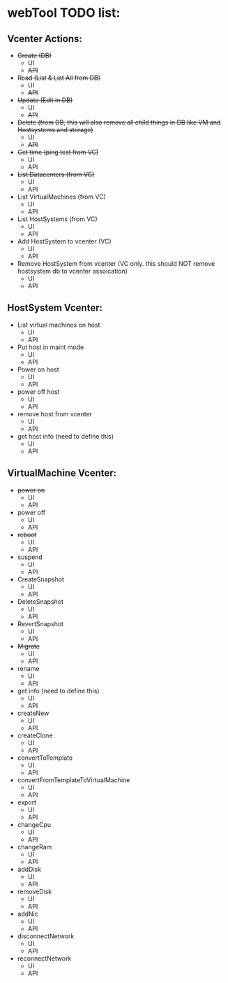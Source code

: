 webTool TODO list:
===================

Vcenter Actions:
----------------
+ ~~Create (DB)~~
  + UI
  + ~~API~~
+ ~~Read (List & List All from DB)~~
  + UI
  + ~~API~~
+ ~~Update (Edit in DB)~~
  + UI
  + ~~API~~
+ ~~Delete (from DB, this will also remove all child things in DB like VM and Hostsystems and storage)~~
  + UI
  + ~~API~~
+ ~~Get time (ping test from VC)~~
  + UI
  + API
+ ~~List Datacenters (from VC)~~
  + UI
  + API
+ List VirtualMachines (from VC)
  + UI
  + API
+ List HostSystems (from VC)
  + UI
  + API
+ Add HostSystem to vcenter (VC)
  + UI
  + API
+ Remove HostSystem from vcenter (VC only. this should NOT remove hostsystem db to vcenter assoication)
  + UI
  + API


HostSystem Vcenter:
-------------------
+ List virtual machines on host
  + UI
  + API
+ Put host in maint mode
  + UI
  + API
+ Power on host
  + UI
  + API
+ power off host
  + UI
  + API
+ remove host from vcenter
  + UI
  + API
+ get host info (need to define this)
  + UI
  + API


VirtualMachine Vcenter:
-----------------------
+ ~~power on~~
  + UI
  + API
+ power off
  + UI
  + API
+ ~~reboot~~
  + UI
  + API
+ suspend
  + UI
  + API
+ CreateSnapshot
  + UI
  + API
+ DeleteSnapshot
  + UI
  + API
+ RevertSnapshot
  + UI
  + API
+ ~~Migrate~~
  + UI
  + API
+ rename
  + UI
  + API
+ get info (need to define this)
  + UI
  + API
+ createNew
  + UI
  + API
+ createClone
  + UI
  + API
+ convertToTemplate
  + UI
  + API
+ convertFromTemplateToVirtualMachine
  + UI
  + API
+ export
  + UI
  + API
+ changeCpu
  + UI
  + API
+ changeRam
  + UI
  + API
+ addDisk
  + UI
  + API
+ removeDisk
  + UI
  + API
+ addNic
  + UI
  + API
+ disconnectNetwork
  + UI
  + API
+ reconnectNetwork
  + UI
  + API
